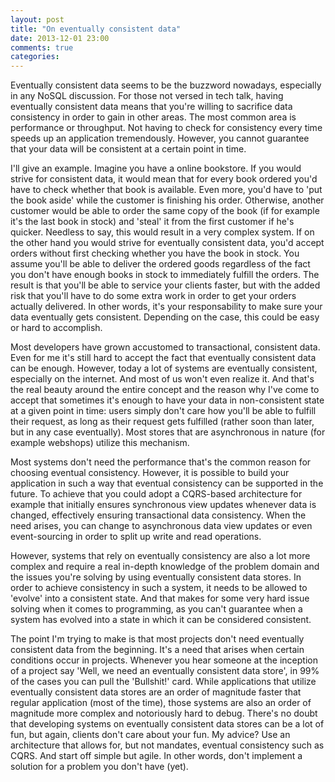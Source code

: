```yaml
---
layout: post
title: "On eventually consistent data"
date: 2013-12-01 23:00
comments: true
categories:
---
```


Eventually consistent data seems to be the buzzword nowadays, especially in any NoSQL discussion. For those not versed in tech talk, having eventually consistent data means that you're willing to sacrifice data consistency in order to gain in other areas. The most common area is performance or throughput. Not having to check for consistency every time speeds up an application tremendously. However, you cannot guarantee that your data will be consistent at a certain point in time.<!--more--> 

I'll give an example. Imagine you have a online bookstore. If you would strive for consistent data, it would mean that for every book ordered you'd have to check whether that book is available. Even more, you'd have to 'put the book aside' while the customer is finishing his order. Otherwise, another customer would be able to order the same copy of the book (if for example it's the last book in stock) and 'steal' it from the first customer if he's quicker. Needless to say, this would result in a very complex system.
If on the other hand you would strive for eventually consistent data, you'd accept orders without first checking whether you have the book in stock. You assume you'll be able to deliver the ordered goods regardless of the fact you don't have enough books in stock to immediately fulfill the orders. The result is that you'll be able to service your clients faster, but with the added risk that you'll have to do some extra work in order to get your orders actually delivered. In other words, it's your responsability to make sure your data eventually gets consistent. Depending on the case, this could be easy or hard to accomplish.

Most developers have grown accustomed to transactional, consistent data. Even for me it's still hard to accept the fact that eventually consistent data can be enough. However, today a lot of systems are eventually consistent, especially on the internet. And most of us won't even realize it. And that's the real beauty around the entire concept and the reason why I've come to accept that sometimes it's enough to have your data in non-consistent state at a given point in time: users simply don't care how you'll be able to fulfill their request, as long as their request gets fulfilled (rather soon than later, but in any case eventually). Most stores that are asynchronous in nature (for example webshops) utilize this mechanism. 

Most systems don't need the performance that's the common reason for choosing eventual consistency. However, it is possible to build your application in such a way that eventual consistency can be supported in the future. To achieve that you could adopt a CQRS-based architecture for example that initially ensures synchronous view updates whenever data is changed, effectively ensuring transactional data consistency. When the need arises, you can change to asynchronous data view updates or even event-sourcing in order to split up write and read operations. 

However, systems that rely on eventually consistency are also a lot more complex and require a real in-depth knowledge of the problem domain and the issues you're solving by using eventually consistent data stores. In order to achieve consistency in such a system, it needs to be allowed to 'evolve' into a consistent state. And that makes for some very hard issue solving when it comes to programming, as you can't guarantee when a system has evolved into a state in which it can be considered consistent.

The point I'm trying to make is that most projects don't need eventually consistent data from the beginning. It's a need that arises when certain conditions occur in projects. Whenever you hear someone at the inception of a project say 'Well, we need an eventually consistent data store', in 99% of the cases you can pull the 'Bullshit!' card. While applications that utilize eventually consistent data stores are an order of magnitude faster that regular application (most of the time), those systems are also an order of magnitude more complex and notoriously hard to debug. There's no doubt that developing systems on eventually consistent data stores can be a lot of fun, but again, clients don't care about your fun. My advice? Use an architecture that allows for, but not mandates, eventual consistency such as CQRS. And start off simple but agile. In other words, don't implement a solution for a problem you don't have (yet). 
